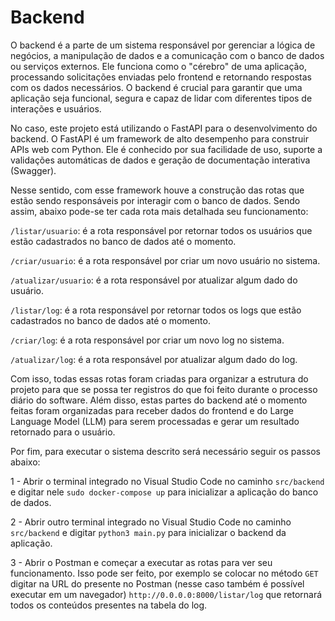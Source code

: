 # Backend
O backend é a parte de um sistema responsável por gerenciar a lógica de negócios, a manipulação de dados e a comunicação com o banco de dados ou serviços externos. Ele funciona como o "cérebro" de uma aplicação, processando solicitações enviadas pelo frontend e retornando respostas com os dados necessários. O backend é crucial para garantir que uma aplicação seja funcional, segura e capaz de lidar com diferentes tipos de interações e usuários.

No caso, este projeto está utilizando o FastAPI para o desenvolvimento do backend. O FastAPI é um framework de alto desempenho para construir APIs web com Python. Ele é conhecido por sua facilidade de uso, suporte a validações automáticas de dados e geração de documentação interativa (Swagger).

Nesse sentido, com esse framework houve a construção das rotas que estão sendo responsáveis por interagir com o banco de dados. Sendo assim, abaixo pode-se ter cada rota mais detalhada seu funcionamento:

`/listar/usuario`: é a rota responsável por retornar todos os usuários que estão cadastrados no banco de dados até o momento.

`/criar/usuario`: é a rota responsável por criar um novo usuário no sistema.

`/atualizar/usuario`: é a rota responsável por atualizar algum dado do usuário.

`/listar/log`: é a rota responsável por retornar todos os logs que estão cadastrados no banco de dados até o momento.

`/criar/log`: é a rota responsável por criar um novo log no sistema.

`/atualizar/log`: é a rota responsável por atualizar algum dado do log.

Com isso, todas essas rotas foram criadas para organizar a estrutura do projeto para que se possa ter registros do que foi feito durante o processo diário do software. Além disso, estas partes do backend até o momento feitas foram organizadas para receber dados do frontend e do Large Language Model (LLM) para serem processadas e gerar um resultado retornado para o usuário.

Por fim, para executar o sistema descrito será necessário seguir os passos abaixo:

1 - Abrir o terminal integrado no Visual Studio Code no caminho `src/backend` e digitar nele `sudo docker-compose up` para inicializar a aplicação do banco de dados.

2 - Abrir outro terminal integrado no Visual Studio Code no caminho `src/backend` e digitar `python3 main.py` para inicializar o backend da aplicação.

3 - Abrir o Postman e começar a executar as rotas para ver seu funcionamento. Isso pode ser feito, por exemplo se colocar no método `GET` digitar na URL do presente no Postman (nesse caso também é possível executar em um navegador) `http://0.0.0.0:8000/listar/log` que retornará todos os conteúdos presentes na tabela do log.

